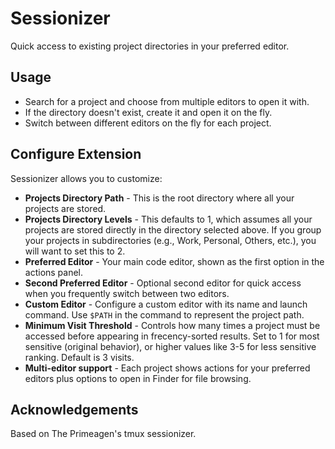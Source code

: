 # Sessionizer

Quick access to existing project directories in your preferred editor.

## Usage
- Search for a project and choose from multiple editors to open it with.
- If the directory doesn't exist, create it and open it on the fly.
- Switch between different editors on the fly for each project.

## Configure Extension

Sessionizer allows you to customize:

- **Projects Directory Path** - This is the root directory where all your projects are stored.
- **Projects Directory Levels** - This defaults to 1, which assumes all your projects are stored directly in the directory selected above. If you group your projects in subdirectories (e.g., Work, Personal, Others, etc.), you will want to set this to 2.
- **Preferred Editor** - Your main code editor, shown as the first option in the actions panel.
- **Second Preferred Editor** - Optional second editor for quick access when you frequently switch between two editors.
- **Custom Editor** - Configure a custom editor with its name and launch command. Use `$PATH` in the command to represent the project path.
- **Minimum Visit Threshold** - Controls how many times a project must be accessed before appearing in frecency-sorted results. Set to 1 for most sensitive (original behavior), or higher values like 3-5 for less sensitive ranking. Default is 3 visits.
- **Multi-editor support** - Each project shows actions for your preferred editors plus options to open in Finder for file browsing.

## Acknowledgements

Based on The Primeagen's tmux sessionizer.
